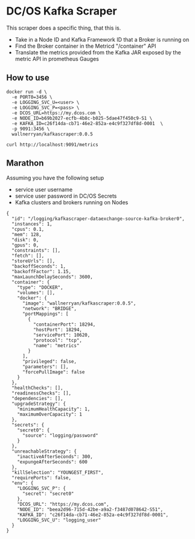
# DC/OS Kafka Scraper

This scraper does a specific thing, that this is.

- Take in a Node ID and Kafka Framework ID that a Broker is running on
- Find the Broker container in the Metricd "/container" API
- Translate the metrics provided from the Kafka JAR exposed by the metric API in prometheus Gauges

##  How to use

```
docker run -d \
  -e PORT0=3456 \
  -e LOGGING_SVC_U=<user> \
  -e LOGGING_SVC_P=<pass> \
  -e DCOS_URL=https://my.dcos.com \
  -e NODE_ID=b69b2027-ecfb-4b8c-b025-5dae47f450c9-S1 \
  -e KAFKA_ID=c26f14da-cb71-46e2-852a-e4c9f327df8d-0001  \
  -p 9091:3456 \
  wallnerryan/kafkascraper:0.0.5

curl http://localhost:9091/metrics
```

## Marathon

Assuming you have the following setup

 - service user username
 - service user password in DC/OS Secrets
 - Kafka clusters and brokers running on Nodes

```
{
  "id": "/logging/kafkascraper-dataexchange-source-kafka-broker0",
  "instances": 1,
  "cpus": 0.1,
  "mem": 128,
  "disk": 0,
  "gpus": 0,
  "constraints": [],
  "fetch": [],
  "storeUrls": [],
  "backoffSeconds": 1,
  "backoffFactor": 1.15,
  "maxLaunchDelaySeconds": 3600,
  "container": {
    "type": "DOCKER",
    "volumes": [],
    "docker": {
      "image": "wallnerryan/kafkascraper:0.0.5",
      "network": "BRIDGE",
      "portMappings": [
        {
          "containerPort": 18294,
          "hostPort": 18294,
          "servicePort": 10620,
          "protocol": "tcp",
          "name": "metrics"
        }
      ],
      "privileged": false,
      "parameters": [],
      "forcePullImage": false
    }
  },
  "healthChecks": [],
  "readinessChecks": [],
  "dependencies": [],
  "upgradeStrategy": {
    "minimumHealthCapacity": 1,
    "maximumOverCapacity": 1
  },
  "secrets": {
    "secret0": {
      "source": "logging/password"
    }
  },
  "unreachableStrategy": {
    "inactiveAfterSeconds": 300,
    "expungeAfterSeconds": 600
  },
  "killSelection": "YOUNGEST_FIRST",
  "requirePorts": false,
  "env": {
    "LOGGING_SVC_P": {
      "secret": "secret0"
    },
    "DCOS_URL": "https://my.dcos.com",
    "NODE_ID": "beea2d96-715d-42be-a9a2-f3487d078642-S51",
    "KAFKA_ID": "c26f14da-cb71-46e2-852a-e4c9f327df8d-0001",
    "LOGGING_SVC_U": "logging_user"
  }
}
```
